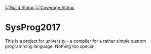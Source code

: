 [![Build Status](https://travis-ci.org/SysprogV2/Sysprog2017.svg?branch=master)](https://travis-ci.org/SysprogV2/Sysprog2017)
[![Coverage Status](https://coveralls.io/repos/github/SysprogV2/Sysprog2017/badge.svg?branch=master)](https://coveralls.io/github/SysprogV2/Sysprog2017?branch=master)

# SysProg2017
This is a project for university - a compiler for a rather simple custom programming language. Nothing too special.
